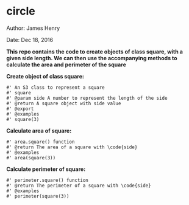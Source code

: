 # circle

Author: James Henry

Date: Dec 18, 2016

**This repo contains the code to create objects of class square, with a given side length. We can then use the accompanying methods to calculate the area and perimeter of the square**



**Create object of class square:**

```
#' An S3 class to represent a square
#' square
#' @param side A number to represent the length of the side
#' @return A square object with side value
#' @export
#' @examples
#' square(3)
```

**Calculate area of square:**

```
#' area.square() function
#' @return The area of a square with \code{side} 
#' @examples
#' area(square(3))
```

**Calculate perimeter of square:**

```
#' perimeter.square() function
#' @return The perimeter of a square with \code{side}
#' @examples
#' perimeter(square(3))
```
